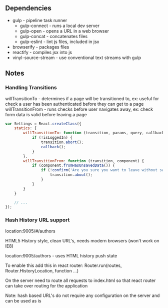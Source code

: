 ## Dependencies


* gulp - pipeline task runner
    * gulp-connect - runs a local dev server
    * gulp-open - opens a URL in a web browser
    * gulp-concat - concatenates files
    * gulp-eslint - lint js files, included in jsx
* browserify - packages files
* reactify - compiles jsx into js
* vinyl-source-stream - use conventional text streams with gulp

## Notes

### Handling Transitions

willTransitionTo - determines if a page will be transitioned to, ex: useful for check a user has been authenticated before they can get to a page
willTransitionFrom - runs checks before user navigates away, ex: check form data is valid before leaving a page

````javascript
var Settings = React.createClass({
    statics: {
        willTransitionTo: function (transition, params, query, callback) {
            if (!isLoggedIn) {
                transition.abort();
                callback();
            }
        },
        willTransitionFrom: function (transition, component) {
            if (component.fromHasUnsavedData()) {
                if (!confirm('Are you sure you want to leave without saving?')) {
                    transition.about();
                }
            }
        }
    }

    // ...
});
````

### Hash History URL support

location:9005/#/authors

HTML5 History style, clean URL's, needs modern browsers (won't work on IE8)

location:9005/authors - uses HTML history push state

To enable this add this in react router: Router.run(routes, Router.HistoryLocation, function ...)

On the server need to route all requests to index.html so that react router can take over routing for the application

Note: hash based URL's do not require any configuration on the server and can be used as is

